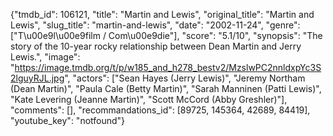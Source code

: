 {"tmdb_id": 106121, "title": "Martin and Lewis", "original_title": "Martin and Lewis", "slug_title": "martin-and-lewis", "date": "2002-11-24", "genre": ["T\u00e9l\u00e9film / Com\u00e9die"], "score": "5.1/10", "synopsis": "The story of the 10-year rocky relationship between Dean Martin and Jerry Lewis.", "image": "https://image.tmdb.org/t/p/w185_and_h278_bestv2/MzslwPC2nnldxpYc3S2lguyRJL.jpg", "actors": ["Sean Hayes (Jerry Lewis)", "Jeremy Northam (Dean Martin)", "Paula Cale (Betty Martin)", "Sarah Manninen (Patti Lewis)", "Kate Levering (Jeanne Martin)", "Scott McCord (Abby Greshler)"], "comments": [], "recommandations_id": [89725, 145364, 42689, 84419], "youtube_key": "notfound"}